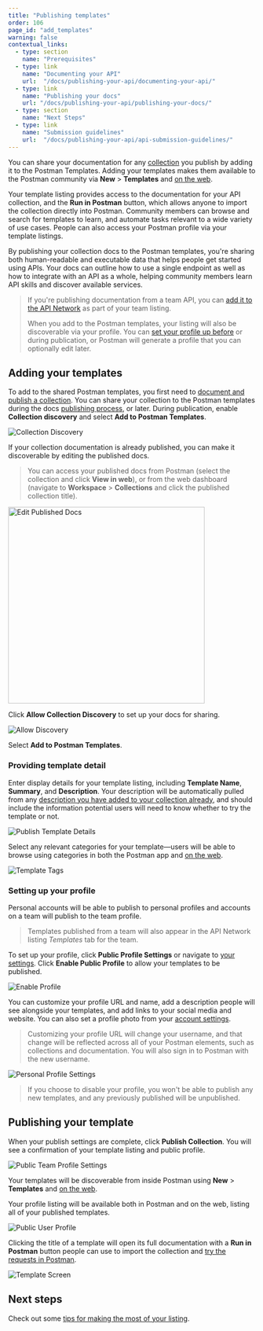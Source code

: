```yaml
---
title: "Publishing templates"
order: 106
page_id: "add_templates"
warning: false
contextual_links:
  - type: section
    name: "Prerequisites"
  - type: link
    name: "Documenting your API"
    url:  "/docs/publishing-your-api/documenting-your-api/"
  - type: link
    name: "Publishing your docs"
    url: "/docs/publishing-your-api/publishing-your-docs/"
  - type: section
    name: "Next Steps"
  - type: link
    name: "Submission guidelines"
    url:  "/docs/publishing-your-api/api-submission-guidelines/"
---
```


You can share your documentation for any [collection](/docs/sending-requests/intro-to-collections/) you publish by adding it to the Postman Templates. Adding your templates makes them available to the Postman community via __New__ &gt; __Templates__ and [on the web](https://explore.postman.com/templates).

Your template listing provides access to the documentation for your API collection, and the __Run in Postman__ button, which allows anyone to import the collection directly into Postman. Community members can browse and search for templates to learn, and automate tasks relevant to a wide variety of use cases. People can also access your Postman profile via your template listings.

By publishing your collection docs to the Postman templates, you're sharing both human-readable and executable data that helps people get started using APIs. Your docs can outline how to use a single endpoint as well as how to integrate with an API as a whole, helping community members learn API skills and discover available services.

> If you're publishing documentation from a team API, you can [add it to the API Network](/docs/publishing-your-api/add-api-network/) as part of your team listing.
>
> When you add to the Postman templates, your listing will also be discoverable via your profile. You can [set your profile up before](#setting-up-your-profile) or during publication, or Postman will generate a profile that you can optionally edit later.

## Adding your templates

To add to the shared Postman templates, you first need to [document and publish a collection](/docs/publishing-your-api/documenting-your-api/). You can share your collection to the Postman templates during the docs [publishing process](/docs/publishing-your-api/publishing-your-docs/), or later. During publication, enable __Collection discovery__ and select __Add to Postman Templates__.

![Collection Discovery](https://assets.postman.com/postman-docs/discovery-switch-template.jpg)

If your collection documentation is already published, you can make it discoverable by editing the published docs.

> You can access your published docs from Postman (select the collection and click __View in web__), or from the web dashboard (navigate to __Workspace__ &gt; __Collections__ and click the published collection title).

<img alt="Edit Published Docs" src="https://assets.postman.com/postman-docs/edit-published.jpg" width="400px"/>

Click __Allow Collection Discovery__ to set up your docs for sharing.

![Allow Discovery](https://assets.postman.com/postman-docs/allow-discovery.jpg)

Select __Add to Postman Templates__.

### Providing template detail

Enter display details for your template listing, including __Template Name__, __Summary__, and __Description__. Your description will be automatically pulled from any [description you have added to your collection already](/docs/publishing-your-api/authoring-your-documentation/), and should include the information potential users will need to know whether to try the template or not.

![Publish Template Details](https://assets.postman.com/postman-docs/publish-template-details-bb.jpg)

Select any relevant categories for your template—users will be able to browse using categories in both the Postman app and [on the web](https://explore.postman.com).

![Template Tags](https://assets.postman.com/postman-docs/template-tags.jpg)

### Setting up your profile

Personal accounts will be able to publish to personal profiles and accounts on a team will publish to the team profile.

> Templates published from a team will also appear in the API Network listing _Templates_ tab for the team.

To set up your profile, click __Public Profile Settings__ or navigate to [your settings](https://go.postman.co/settings/me/). Click __Enable Public Profile__ to allow your templates to be published.

![Enable Profile](https://assets.postman.com/postman-docs/enable-profile-bb.jpg)

You can customize your profile URL and name, add a description people will see alongside your templates, and add links to your social media and website. You can also set a profile photo from your [account settings](https://go.postman.co/settings/me).

> Customizing your profile URL will change your username, and that change will be reflected across all of your Postman elements, such as collections and documentation. You will also sign in to Postman with the new username.

![Personal Profile Settings](https://assets.postman.com/postman-docs/user-profile-settings-bb.jpg)

> If you choose to disable your profile, you won't be able to publish any new templates, and any previously published will be unpublished.

## Publishing your template

When your publish settings are complete, click __Publish Collection__. You will see a confirmation of your template listing and public profile.

![Public Team Profile Settings](https://assets.postman.com/postman-docs/template-publish-confirm.jpg)

Your templates will be discoverable from inside Postman using __New__ &gt; __Templates__ and [on the web](https://explore.postman.com/templates).

Your profile listing will be available both in Postman and on the web, listing all of your published templates.

![Public User Profile](https://assets.postman.com/postman-docs/profile-page-b.jpg)

Clicking the title of a template will open its full documentation with a __Run in Postman__ button people can use to import the collection and [try the requests in Postman](https://learning.postman.com/docs/publishing-your-api/run-in-postman/introduction-run-button/).

![Template Screen](https://assets.postman.com/postman-docs/template-screen-b.jpg)

## Next steps

Check out some [tips for making the most of your listing](/docs/publishing-your-api/api-submission-guidelines/).
